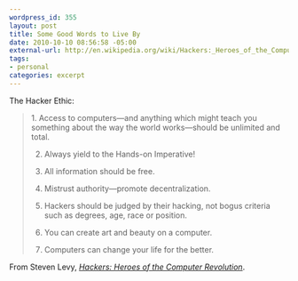 ```yaml
--- 
wordpress_id: 355
layout: post
title: Some Good Words to Live By
date: 2010-10-10 08:56:58 -05:00
external-url: http://en.wikipedia.org/wiki/Hackers:_Heroes_of_the_Computer_Revolution
tags:
- personal
categories: excerpt
---
```

The Hacker Ethic:

<blockquote>
1. Access to computers—and anything which might teach you something about the way the world works—should be unlimited and total.

2. Always yield to the Hands-on Imperative!

3. All information should be free.

4. Mistrust authority—promote decentralization.

5. Hackers should be judged by their hacking, not bogus criteria such as degrees, age, race or position.

6. You can create art and beauty on a computer.

7. Computers can change your life for the better.
</blockquote>

From Steven Levy, <a href="http://en.wikipedia.org/wiki/Hackers:_Heroes_of_the_Computer_Revolution"><em>Hackers: Heroes of the Computer Revolution</em></a>.
